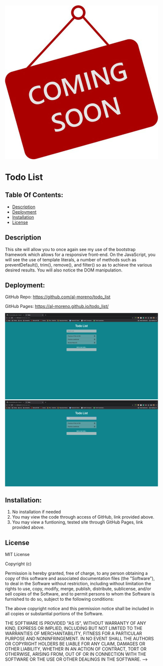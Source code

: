  ![picture](./assets/images/coming_soon.jpeg)
 
# Todo List


## Table Of Contents:
- [Description](#Description)
- [Deployment](#Deployment)
- [Installation](#Installation)
- [License](#License)


## Description

This site will allow you to once again see my use of the bootstrap framework which allows for a responsive front-end. On the JavaScript, you will see the use of template literals, a number of methods such as preventDefault(), trim(), remove(), and filter() so as to achieve the various desired results. You will also notice the DOM manipulation. 

## Deployment: 

GitHub Repo: https://github.com/al-moreno/todo_list

GitHub Pages: https://al-moreno.github.io/todo_list/

![picture](1.png)
![picture](2.png)


## Installation:
1.  No installation if needed 
2.  You may view the code through access of GitHub, link provided above.
3.  You may view a funtioning, tested site through GitHub Pages, link provided above. 


## License
MIT License

Copyright (c) 

Permission is hereby granted, free of charge, to any person obtaining a copy of this software and associated documentation files (the "Software"), to deal in the Software without restriction, including without limitation the rights to use, copy, modify, merge, publish, distribute, sublicense, and/or sell copies of the Software, and to permit persons to whom the Software is furnished to do so, subject to the following conditions:

The above copyright notice and this permission notice shall be included in all copies or substantial portions of the Software.

THE SOFTWARE IS PROVIDED "AS IS", WITHOUT WARRANTY OF ANY KIND, EXPRESS OR IMPLIED, INCLUDING BUT NOT LIMITED TO THE WARRANTIES OF MERCHANTABILITY, FITNESS FOR A PARTICULAR PURPOSE AND NONINFRINGEMENT. IN NO EVENT SHALL THE AUTHORS OR COPYRIGHT HOLDERS BE LIABLE FOR ANY CLAIM, DAMAGES OR OTHER LIABILITY, WHETHER IN AN ACTION OF CONTRACT, TORT OR OTHERWISE, ARISING FROM, OUT OF OR IN CONNECTION WITH THE SOFTWARE OR THE USE OR OTHER DEALINGS IN THE SOFTWARE.
 -->